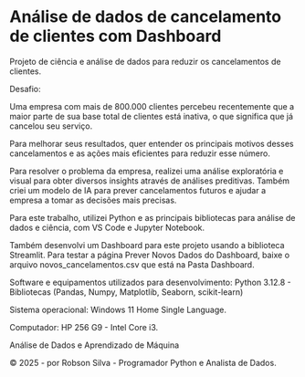 # Análise de dados de cancelamento de clientes com Dashboard
Projeto de ciência e análise de dados para reduzir os cancelamentos de clientes.

Desafio:

Uma empresa com mais de 800.000 clientes percebeu recentemente que a maior parte de sua base total de clientes está inativa, o que significa que já cancelou seu serviço.

Para melhorar seus resultados, quer entender os principais motivos desses cancelamentos e as ações mais eficientes para reduzir esse número.

Para resolver o problema da empresa, realizei uma análise exploratória e visual para obter diversos insights através de análises preditivas. Também criei um modelo de IA para prever cancelamentos futuros e ajudar a empresa a tomar as decisões mais precisas.

Para este trabalho, utilizei Python e as principais bibliotecas para análise de dados e ciência, com VS Code e Jupyter Notebook.

Também desenvolvi um Dashboard para este projeto usando a biblioteca Streamlit. Para testar a página Prever Novos Dados do Dashboard, baixe o arquivo novos_cancelamentos.csv que está na Pasta Dashboard.

Software e equipamentos utilizados para desenvolvimento: Python 3.12.8 - Bibliotecas (Pandas, Numpy, Matplotlib, Seaborn, scikit-learn)

Sistema operacional: Windows 11 Home Single Language.

Computador: HP 256 G9 - Intel Core i3.

Análise de Dados e Aprendizado de Máquina

© 2025 - por Robson Silva - Programador Python e Analista de Dados.

